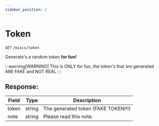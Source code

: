 ```yaml
---
sidebar_position: 2
---
```


# Token

`GET` `/miscs/token`

Generate's a random token **for fun!**

:::warning[WARNING]
This is ONLY for fun, the token's that are generated ARE FAKE and NOT REAL
:::

## Response:

| Field | Type | Description|
|-------|------|------------|
| token | string | The generated token (FAKE TOKEN!!!) |
| note | string | Please read this note. |
